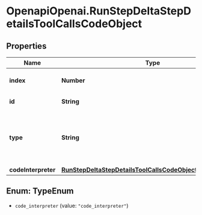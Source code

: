 # OpenapiOpenai.RunStepDeltaStepDetailsToolCallsCodeObject

## Properties

Name | Type | Description | Notes
------------ | ------------- | ------------- | -------------
**index** | **Number** | The index of the tool call in the tool calls array. | 
**id** | **String** | The ID of the tool call. | [optional] 
**type** | **String** | The type of tool call. This is always going to be &#x60;code_interpreter&#x60; for this type of tool call. | 
**codeInterpreter** | [**RunStepDeltaStepDetailsToolCallsCodeObjectCodeInterpreter**](RunStepDeltaStepDetailsToolCallsCodeObjectCodeInterpreter.md) |  | [optional] 



## Enum: TypeEnum


* `code_interpreter` (value: `"code_interpreter"`)




